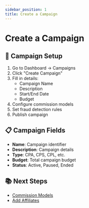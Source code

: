 ```yaml
---
sidebar_position: 1
title: Create a Campaign
---
```


# Create a Campaign

## 🎯 Campaign Setup

1. Go to Dashboard → Campaigns
2. Click "Create Campaign"
3. Fill in details:
   - Campaign Name
   - Description
   - Start/End Date
   - Budget
4. Configure commission models
5. Set fraud detection rules
6. Publish campaign

## 📋 Campaign Fields

- **Name**: Campaign identifier
- **Description**: Campaign details
- **Type**: CPA, CPS, CPL, etc.
- **Budget**: Total campaign budget
- **Status**: Active, Paused, Ended

## 📚 Next Steps

- [Commission Models](./commission-models)
- [Add Affiliates](./add-affiliates)
